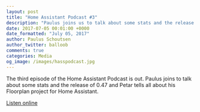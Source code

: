 ```yaml
---
layout: post
title: "Home Assistant Podcast #3"
description: "Paulus joins us to talk about some stats and the release of 0.47 and Petar tells us all about his Floorplan project for Home Assistant"
date: 2017-07-05 00:01:00 +0000
date_formatted: "July 05, 2017"
author: Paulus Schoutsen
author_twitter: balloob
comments: true
categories: Media
og_image: /images/hasspodcast.jpg
---
```


The third episode of the Home Assistant Podcast is out. Paulus joins to talk about some stats and the release of 0.47 and Petar tells all about his Floorplan project for Home Assistant.

[Listen online][episode]

[episode]: https://hasspodcast.io/ha003/
